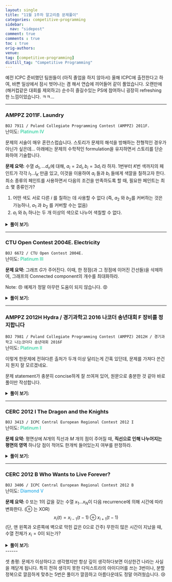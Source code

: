 ```yaml
---
layout: single
title: "11월 1주차 알고리즘 문제풀이"
categories: competitive-programming
sidebar:
  nav: "sidepost"
comment: true
comments : true
toc : true
orig-authors: 
venue: 
tag: [competitive-programming] 
distill_tag: "Competitive Programming"
---
```



예전 ICPC 준비했던 팀원들이 (아직 졸업을 하지 않아서) 올해 ICPC에 출전한다고 하여, 바쁜 일상에서 잠시 벗어나는 겸 해서 연습에 끼어들어 같이 풀었습니다. 오랜만에 (해커컵같은 대회를 제외하고) 순수히 즐길수있는 PS에 참여하니 굉장히 refreshing 한 느낌이었습니다. ㅋㅋ...

------
### AMPPZ 2011F. Laundry
`BOJ 7911 / Poland Collegiate Programming Contest (AMPPZ) 2011F.`  
난이도: <span style="color: rgb(0, 199, 139);">Platinum IV</span> 

문제의 서술이 매우 혼란스럽습니다. 스토리가 문제의 해석을 방해하는 전형적인 경우가 아닌가 싶은데... 아래에는 문제의 수학적인 formulation을 유지하면서 스토리를 단순화하여 기술합니다. 

**문제 요약:** 수열 $d_1, \dots d_n$에 대해, $a_i = 2d_i, b_i = 3d_i$ 라 하자. 1번부터 $K$번 색까지의 페인트가 각각 $l_1 \dots l_K$ 만큼 있고, 이것을 이용하여 $a_i$ 들과 $b_i$ 들에게 색깔을 칠하고자 한다.
최소 종류의 페인트를 사용하면서 다음의 조건을 만족하도록 할 때, 필요한 페인트는 최소 몇 종류인가?
1. 어떤 색도 서로 다른 $i$ 를 칠하는 데 사용할 수 없다 (즉, $a_2$ 와 $b_2$를 커버하는 것은 가능하나, $a_1$ 과 $b_2$ 를 커버할 수는 없음)
2. $a_i$ 와 $b_i$ 하나는 두 개 이상의 색으로 나누어 색칠할 수 없다. 

<details markdown='1'>
<summary><b>풀이 보기:</b></summary>
다음과 같은 그리디 알고리즘으로 해결할 수 있습니다. 처음에는 $a_i$ 와 $b_i$ 를 합쳐서 $i$번 작업으로 생각합니다. 
- 만약 한번에 $a_i$ 와 $b_i$ 를 하나의 $j$로 처리할 수 있다면, 당연히 그렇게 처리하고 싶습니다. 
- 만약 그렇지 못하다면, $a_i$ 와 $b_i$ 를 쪼개어 각각의 작업으로 만들어야 합니다. 
- 이렇게 작업을 나누고 나면, 최대한 다른 작업의 수행을 방해하지 않기 위해서는 '이 작업을 수행할 수 있는 가장 작은 $l_j$' 를 가지고 가야 합니다.
- "쪼개진 작업" 은 지금 처리하지 않으면 미래에는 처리하지 못하게 될 수도 있으므로 (다른 작업을 하다가 큰 색깔들을 써버려서), 우선 처리해야 합니다.
시간복잡도는 priority queue와 set/multiset 같은것을 잘 사용하면 $O(n \log n)$에 할 수 있습니다.
</details>

------

### CTU Open Contest 2004E. Electricity
`BOJ 6672 / CTU Open Contest 2004E.`  
난이도: <span style="color: rgb(0, 199, 139);">Platinum III</span> 

**문제 요약:** 그래프 $G$가 주어진다. 이때, 한 정점(과 그 정점에 이어진 간선들)을 삭제하여, 그래프의 Connected component의 개수를 최대화하라.

Note: :angry: 예제가 정말 아무런 도움이 되지 않습니다. :rage:

<details markdown='1'>
<summary><b>풀이 보기:</b></summary>
단절점 알고리즘은 대략 다음과 같습니다. DFS tree를 만들면서 방문시간을 기록하는데,
- 루트에서는 child의 개수가 2개 이상이면 단절점이고 
- 루트가 아닌 점에서는, 내 DFS-서브트리들 중 '나보다 방문시간이 빠른 정점' 을 방문할 수 없는 서브트리가 있다면 단절점입니다. 
이때, 위 알고리즘은 사실 '단절되는 component' 가 무엇인지도 찾을 수 있습니다. 
- 루트를 지우면 서브트리들이 각각 단절되는 component고 
- 루트가 아닌 점에서는 '문제의 서브트리' 들이 각각 단절되는 component입니다. 
따라서, 단절점 알고리즘을 약간 변형, $O(V + E)$ 에 해결할 수 있습니다. 

주의: 간선이 0개인 경우, 정점은 하나를 지워야 하므로 (정점 개수) 가 아니라 (정점 개수 - 1)이 답이 됩니다. 
예제에 이것마저 없었다면 아무도 맞추지 못했을 것 같습니다. :rage:
</details>

------

### AMPPZ 2012H Hydra / 경기과학고 2016 나코더 송년대회 F 장비를 정지합니다
`BOJ 7981 / Poland Collegiate Programming Contest (AMPPZ) 2012H / 경기과학고 나는코더다 송년대회 2016F`  
난이도: <span style="color: rgb(0, 199, 139);">Platinum II</span> 

이렇게 한문제에 전혀다른 출처가 두개 이상 달리는게 간혹 있던데, 문제를 가져다 쓴건지 뭔지 잘 모르겠네요. 

문제 statement가 충분히 concise하게 잘 쓰여져 있어, 원문으로 충분한 것 같아 바로 풀이만 작성합니다. 

<details markdown='1'>
<summary><b>풀이 보기:</b></summary>
Dhdroid가 알려주지 않았다면 아마 해결하기 힘들었을것 같습니다. solved.ac 난이도에 비해 훨씬 어렵다고 생각합니다.  

약한충격의 코스트 $u_i$ 와 강한충격의 코스트 $z_i$에 더하여, "진짜 최소 코스트" $x_i$ 가 있다고 생각하겠습니다. 다음을 관찰하는 것이 매우 중요합니다. 
- $N$개의 장비들 중, **가장 싼값에 강한 충격을 가할수 있는** 장비 $k$에 대하여, $x_k = z_k$입니다. 
- **증명:** 약한 충격에 의해 열리는 장비의 리스트가 비어있지 않음이 주어졌으므로, 약한충격을 이용해서 장비 하나를 (깨끗하게) 닫기 위해서는 다른 어디선가는 강한충격을 써야만 합니다. 
- 또한, 만약 어떤 $x_k$ 가 정해졌다면, $k$를 '여는' 약한 충격들에 대해, 이것들이 $k$를 연다고 하는 대신 약한 충격의 가격을 $x_k$만큼 올려버려도 답이 바뀌지 않습니다. 
- 따라서 다익스트라 알고리즘과 비슷한 방법으로 구현할 수 있습니다.

시간복잡도는 장비의 개수 $N$과 간선개수 ($r_i$들의 합) $R$에 대해, $O(N \log N + R)$ 시간에 구현할 수 있습니다.  

[코드 링크](http://boj.kr/649f9cfb8f2f4610a209b8366d6d4447)
</details>

------

### CERC 2012 I The Dragon and the Knights
`BOJ 3413 / ICPC Central European Regional Contest 2012 I`  
난이도: <span style="color: rgb(0, 199, 139);">Platinum I</span> 

**문제 요약:** 평면상에 $N$개의 직선과 $M$ 개의 점이 주어질 때, **직선으로 인해 나누어지는 평면의 영역** 하나당 점이 적어도 한개씩 들어있는지 여부를 판정하라. 

<details markdown='1'>
<summary><b>풀이 보기:</b></summary>

직선 $N$개가 주어졌을 때, 이로 인해 나누어지는 영역이 몇 개인지는 **오일러 공식** 으로 구할 수 있습니다. 직선과 직선들이 만나는 교점들을 정점으로 보면, 전체는 평면 그래프가 됩니다. 
따라서, $V - E + F = 2$ 에 따라, $V$ 와 $E$ 를 알고 있으므로 $F$를 구하면 됩니다. 

각 영역마다 점이 하나씩 들어있는지 여부를 판정하는 것은 어려운 일이므로, $M$개의 점이 서로 다른 영역을 몇개 커버하는지로 문제를 바꾸어 풀 것입니다. 
각 점 $x$에 대해, $f(x)$를 $N$ 차원의 boolean vector로, $f(x)_i$ 는 $x$가 $i$번째 직선의 오른쪽에 있는지 (CCW) 여부로 정의합니다. 
이제, 각 '영역'은 $f(x)$ 가 서로 다른 점들의 집합이므로, $N$개의 점에 대해 각각 $f(x)$ 벡터를 구하고, 이들중 서로 다른 것이 몇 개인지를 판정하면 됩니다. 

저는 $M$개의 점들을 집합으로 관리하고, 직선을 하나씩 추가하면서, 오른쪽과 왼쪽에 있는 점들이 갈린다면 새로운 집합으로 갈라주는 식으로 구현했습니다. 이렇게 하는 경우, 빈 집합을 만들지 않는다면 $M$개 이상의 파티션을 나누는 일은 없으므로 $O(N^2 + NM)$ 시간 알고리즘을 구현할 수 있습니다 ($N^2$는 교점을 모두 구해야 하므로) 

기하 문제가 늘 그렇듯 교점을 주의해야 합니다. 다만, 이 문제의 경우 서로 다른 세 직선이 한 점에서 만나지 않는다는 것을 보장하므로, 직선들을 방향벡터에 따라 나누어 관리하면 쉽게 할 수 있습니다. 

Note: 구현해보지는 않았지만, $f(x)$를 모두 구한 다음, 벡터들을 해싱하거나 정렬해서 비교하기만 한다면 훨씬 쉽게 구현할 수 있을 것입니다. 
</details>

------

### CERC 2012 B Who Wants to Live Forever?
`BOJ 3406 / ICPC Central European Regional Contest 2012 B`  
난이도: <span style="color: rgb(0, 158, 229);">Diamond V</span> 

**문제 요약:** 0 또는 1의 값을 갖는 수열 $x_1 \dots x_N$이 다음 recurrence에 의해 시간에 따라 변화한다. ($\oplus$ 는 XOR)
$$x_i(t) = x_{i-1}(t-1) \oplus x_{i+1}(t-1)$$ 
(단, 맨 왼쪽과 오른쪽에 벽으로 막힌 값은 0으로 간주) 무한히 많은 시간이 지났을 때, 수열 전체가 $x_i = 0$이 되는가? 

<details markdown='1'>
<summary><b>풀이 보기:</b></summary>
일종의 콘웨이 생명 게임 같은 문제입니다. 한참 고민하다가 풀이를 보고서야 정말 멋진 문제였음을 알게 되었습니다. 

- 먼저, 자명한 경우로 시작할 때 모두 0이면 정답은 True입니다.
- 그렇지 않을 때, $x_1, x_2, x_3, x_4$ 에서 1초가 지난 상황에서 수열은 다음과 같습니다. 
$$x_2 \quad (x_1 \oplus x_3) \quad (x_2 \oplus x_4) \quad x_3$$
이제, 여기서 더 시간이 지나면 
$$(x_1 \oplus x_3) \quad x_4 \quad x_1 \quad(x_2 \oplus x_4)$$
$$x_4 \quad x_3 \quad x_2 \quad x_1$$
이렇게 진행되게 되는데, 여기서 중요한 점은 수열의 길이가 짝수이기 때문에, 돌리다보면 $x_1, x_2, x_3, x_4$ 가 무한히 많이 반복된다는 점입니다. 
- 따라서, 짝수 길이 수열의 경우, 단 하나라도 0이 아닌 값이 있다면 이 0이 아닌 값을 지울수 없습니다. 
- 홀수의 경우 약간 다릅니다. $x_1, x_2, x_3, x_4, x_5$ 에 대해 위 예시처럼 진행해 보면, 
$$x_2 \quad (x_1 \oplus x_3) \quad (x_2 \oplus x_4) \quad (x_3 \oplus x_5) \quad x_4$$
$$(x_1 \oplus x_3) \quad x_4 \quad (x_1 \oplus x_5) \quad x_2 \quad (x_3 \oplus x_5)$$
$$x_4 \quad (x_3 \oplus x_5) \quad (x_2 \oplus x_4) \quad (x_1 \oplus x_3) \quad x_2$$
$$(x_3 \oplus x_5) \quad x_2 \quad (x_1 \oplus x_5) \quad x_4 \quad (x_1 \oplus x_3)$$
이렇게 변화하게 됩니다. 다시 여기서도 관찰해 보면, 
  - 짝수 인덱스들은 시간이 지남에 따라 원래대로 돌아오고, 
  - 홀수 인덱스들은 약간 까다롭지만, 홀수 인덱스를 생각하는 대신 1초가 지난 후의 짝수 인덱스들을 생각하면 이들도 같은 성질을 만족합니다. 
  - 따라서, $t = 0$에서의 $x_2(0), x_4(0) \dots$ 와, $t = 1$에서의 $x_2(1), x_4(1) \dots $를 따로따로 생각하면, 
  - 이들이 둘 모두 0으로 안정화되는 것은 전체가 안정화될 필요충분조건입니다. (이들은 서로 독립적이므로)
- 즉, 홀수 길이 수열은 두개의 더 작은 수열을 확인하는 것으로 문제를 줄일 수 있고, 
- 이는 Divide and Conquer로, Master's Theorem이 적용되므로 복잡도를 $O(n \log n)$ 으로 바운드할수 있습니다.
</details>
------

셋 총평: 문제가 이상하다고 생각했지만 항상 깊이 생각하다보면 이상한건 나라는 사실을 깨닫게 됩니다. 
특히 전혀 생각지 못한 다익스트라의 아이디어를 쓰는 3번이나, 분할정복으로 깔끔하게 맞추는 5번은 풀이가 깔끔하고 아름다운데도 정말 어려웠습니다. :cry: